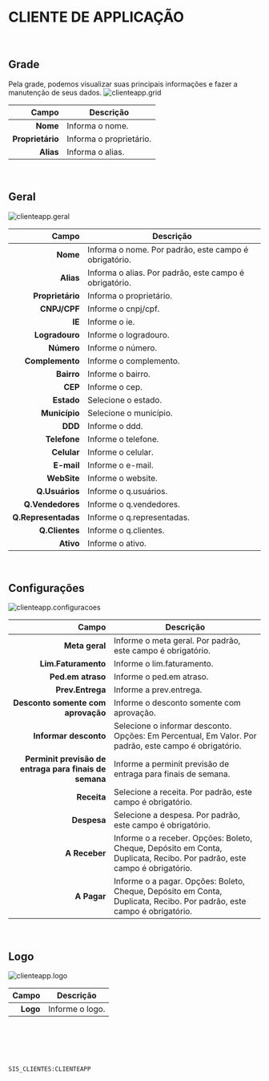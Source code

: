 # CLIENTE DE APPLICAÇÃO
<br>

## Grade
Pela grade, podemos visualizar suas principais informações e fazer a manutenção de seus dados.
![clienteapp.grid](https://raw.githubusercontent.com/netforcews/docs-siscom/master/geral/imagens/clienteapp.grid.png)

Campo | Descrição
--:|---
**Nome** | Informa o nome.
**Proprietário** | Informa o proprietário.
**Alias** | Informa o alias.
<br>

## Geral
![clienteapp.geral](https://raw.githubusercontent.com/netforcews/docs-siscom/master/geral/imagens/clienteapp.geral.png)

Campo | Descrição
--:|---
**Nome** | Informa o nome. Por padrão, este campo é obrigatório.
**Alias** | Informa o alias. Por padrão, este campo é obrigatório.
**Proprietário** | Informa o proprietário.
**CNPJ/CPF** | Informe o cnpj/cpf.
**IE** | Informe o ie.
**Logradouro** | Informe o logradouro.
**Número** | Informe o número.
**Complemento** | Informe o complemento.
**Bairro** | Informe o bairro.
**CEP** | Informe o cep.
**Estado** | Selecione o estado.
**Município** | Selecione o município.
**DDD** | Informe o ddd.
**Telefone** | Informe o telefone.
**Celular** | Informe o celular.
**E-mail** | Informe o e-mail.
**WebSite** | Informe o website.
**Q.Usuários** | Informe o q.usuários.
**Q.Vendedores** | Informe o q.vendedores.
**Q.Representadas** | Informe o q.representadas.
**Q.Clientes** | Informe o q.clientes.
**Ativo** | Informe o ativo.
<br>

## Configurações
![clienteapp.configuracoes](https://raw.githubusercontent.com/netforcews/docs-siscom/master/geral/imagens/clienteapp.configuracoes.png)

Campo | Descrição
--:|---
**Meta geral** | Informe o meta geral. Por padrão, este campo é obrigatório.
**Lim.Faturamento** | Informe o lim.faturamento.
**Ped.em atraso** | Informe o ped.em atraso.
**Prev.Entrega** | Informe a prev.entrega.
**Desconto somente com aprovação** | Informe o desconto somente com aprovação.
**Informar desconto** | Selecione o informar desconto. Opções: Em Percentual, Em Valor. Por padrão, este campo é obrigatório.
**Perminit previsão de entraga para finais de semana** | Informe a perminit previsão de entraga para finais de semana.
**Receita** | Selecione a receita. Por padrão, este campo é obrigatório.
**Despesa** | Selecione a despesa. Por padrão, este campo é obrigatório.
**A Receber** | Informe o a receber. Opções: Boleto, Cheque, Depósito em Conta, Duplicata, Recibo. Por padrão, este campo é obrigatório.
**A Pagar** | Informe o a pagar. Opções: Boleto, Cheque, Depósito em Conta, Duplicata, Recibo. Por padrão, este campo é obrigatório.
<br>

## Logo
![clienteapp.logo](https://raw.githubusercontent.com/netforcews/docs-siscom/master/geral/imagens/clienteapp.logo.png)

Campo | Descrição
--:|---
**Logo** | Informe o logo.
<br>
<br>
<br>
<br>

```SIS_CLIENTES:CLIENTEAPP```
